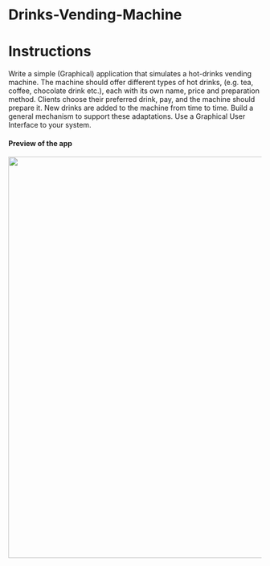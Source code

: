 # Drinks-Vending-Machine
<h1>Instructions</h1>
<div>
Write a simple (Graphical) application that simulates a hot-drinks vending machine.
The machine should offer different types of hot drinks, (e.g. tea, coffee, chocolate drink etc.), each with its own name, price and preparation method.
Clients choose their preferred drink, pay, and the machine should prepare it.
New drinks are added to the machine from time to time. Build a general mechanism to support these adaptations.
Use a Graphical User Interface to your system.
</div>
<h4>Preview of the app</h4>
<img src="" width="800">
</div>
